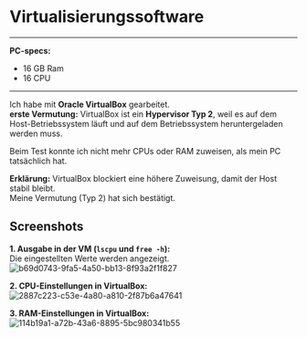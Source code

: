 # Virtualisierungssoftware
---
**PC-specs:**
- 16 GB Ram
- 16 CPU
---

Ich habe mit **Oracle VirtualBox** gearbeitet.  
**erste Vermutung:** VirtualBox ist ein **Hypervisor Typ 2**, weil es auf dem Host-Betriebssystem läuft und auf dem Betriebssystem heruntergeladen werden muss.  

Beim Test konnte ich nicht mehr CPUs oder RAM zuweisen, als mein PC tatsächlich hat.  

**Erklärung:** VirtualBox blockiert eine höhere Zuweisung, damit der Host stabil bleibt.  
Meine Vermutung (Typ 2) hat sich bestätigt.

## Screenshots

**1. Ausgabe in der VM (`lscpu` und `free -h`):**  
Die eingestellten Werte werden angezeigt.
![b69d0743-9fa5-4a50-bb13-8f93a2f1f827](https://github.com/user-attachments/assets/a26b0235-1998-412b-a62f-af7763898e2f)


**2. CPU-Einstellungen in VirtualBox:**  
![2887c223-c53e-4a80-a810-2f87b6a47641](https://github.com/user-attachments/assets/5be08337-7e2a-47a2-92ec-c79511567907)


**3. RAM-Einstellungen in VirtualBox:**  
![114b19a1-a72b-43a6-8895-5bc980341b55](https://github.com/user-attachments/assets/2e34bc0d-7d6a-4710-8e87-a79cb859276b)


